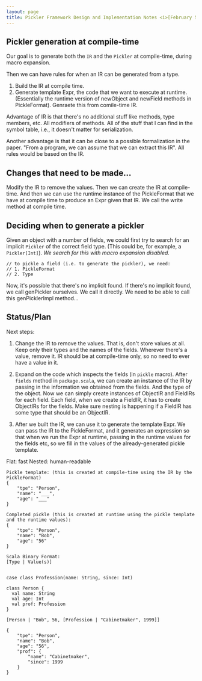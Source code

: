 ```yaml
---
layout: page
title: Pickler Framework Design and Implementation Notes <i>[February 5th, 2013]</i>
---
```



## Pickler generation at compile-time

Our goal is to generate both the `IR` and the `Pickler` at compile-time,
during macro expansion.

Then we can have rules for when an IR can be generated from a type.

1. Build the IR at compile time.
2. Generate template Expr, the code that we want to execute at runtime.
(Essentially the runtime version of newObject and newField methods in
PickleFormat). Genraete this from comile-time IR.

Advantage of IR is that there's no additional stuff like methods, type
members, etc. All modifiers of methods. All of the stuff that I can find in
the symbol table, i.e., it doesn't matter for serialization.

Another advantage is that it can be close to a possible formalization in the
paper. "From a program, we can assume that we can extract this IR". All rules
would be based on the IR.

## Changes that need to be made...

Modify the IR to remove the values. Then we can create the IR at compile-time.
And then we can use the runtime instance of the PickleFormat that we have at
compile time to produce an Expr given that IR. We call the write method at
compile time.

## Deciding when to generate a pickler

Given an object with a number of fields, we could first try to search for an
implicit `Pickler` of the correct field type. (This could be, for example, a
`Pickler[Int]`). _We search for this with macro expansion disabled._

    // to pickle a field (i.e. to generate the pickler), we need:
    // 1. PickleFormat
    // 2. Type

Now, it's possible that there's no implicit found.
If there's no implicit found, we call genPickler ourselves. We call it directly.
We need to be able to call this genPicklerImpl method...

## Status/Plan

Next steps:

1. Change the IR to remove the values. That is, don't store values at all.
Keep only their types and the names of the fields. Wherever there's a value,
remove it. IR should be at compile-time only, so no need to ever have a value
in it.

2. Expand on the code which inspects the fields (in `pickle` macro). After
`fields` method in `package.scala`, we can create an instance of the IR by
passing in the information we obtained from the fields. And the type of the
object. Now we can simply create instances of ObjectIR and FieldIRs for each
field. Each field, when we create a FieldIR, it has to create ObjectIRs for
the fields. Make sure nesting is happening if a FieldIR has some type that
should be an ObjectIR.

3. After we built the IR, we can use it to generate the template Expr. We can
pass the IR to the PickleFormat, and it generates an expression so that when
we run the Expr at runtime, passing in the runtime values for the fields etc,
so we fill in the values of the already-generated pickle template.


Flat: fast
Nested: human-readable


    Pickle template: (this is created at compile-time using the IR by the PickleFormat)
    {
        "tpe": "Person",
        "name": "___",
        "age": "___"
    }

    Completed pickle (this is created at runtime using the pickle template and the runtime values):
    {
        "tpe": "Person",
        "name": "Bob",
        "age": "56"
    }

    Scala Binary Format:
    [Type | Value(s)]


    case class Profession(name: String, since: Int)

    class Person {
      val name: String
      val age: Int
      val prof: Profession
    }

    [Person | "Bob", 56, [Profession | "Cabinetmaker", 1999]]

    {
        "tpe": "Person",
        "name": "Bob",
        "age": "56",
        "prof": {
            "name": "Cabinetmaker",
            "since": 1999
        }
    }
